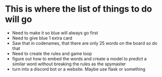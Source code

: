 # This is where the list of things to do will go


- Need to make it so blue will always go first
- Need to give blue 1 extra card
- Saw that in codenames, that there are only 25 words on the board so do that 
- Need to create the rules and game loop
- figure out how to embed the words and create a model to predict a similar word without breaking the rules as the spymaster
- turn into a discord bot or a website. Maybe use flask or something

